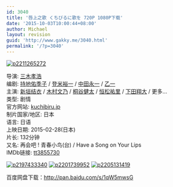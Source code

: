 ```yaml
---
id: 3040
title: '唇上之歌 くちびるに歌を 720P 1080P下载'
date: '2015-10-03T10:00:44+08:00'
author: Michael
layout: revision
guid: 'http://www.gakky.me/3040.html'
permalink: '/?p=3040'
---
```


[![p2211265272](http://www.yui-aragaki.org/wp-content/uploads/2015/10/p2211265272.jpg)](http://www.yui-aragaki.org/wp-content/uploads/2015/10/p2211265272.jpg)

<span class="pl">导演</span>: <span class="attrs">[三木孝浩](http://movie.douban.com/celebrity/1274266/)</span>  
<span class="pl">编剧</span>: <span class="attrs">[持地佑季子](http://movie.douban.com/search/%E6%8C%81%E5%9C%B0%E4%BD%91%E5%AD%A3%E5%AD%90) / [登米裕一](http://movie.douban.com/search/%E7%99%BB%E7%B1%B3%E8%A3%95%E4%B8%80) / [中田永一](http://movie.douban.com/search/%E4%B8%AD%E7%94%B0%E6%B0%B8%E4%B8%80) / [乙一](http://movie.douban.com/celebrity/1274890/)</span>  
<span class="actor"><span class="pl">主演</span>: <span class="attrs">[新垣结衣](http://movie.douban.com/celebrity/1018562/) / [木村文乃](http://movie.douban.com/celebrity/1315257/) / [桐谷健太](http://movie.douban.com/celebrity/1006292/) / [恒松祐里](http://movie.douban.com/search/%E6%81%92%E6%9D%BE%E7%A5%90%E9%87%8C) / [下田翔大](http://movie.douban.com/search/%E4%B8%8B%E7%94%B0%E7%BF%94%E5%A4%A7) / <a class="more-actor" title="更多主演">更多…</a></span></span>  
<span class="pl">类型:</span> 剧情  
<span class="pl">官方网站:</span> [kuchibiru.jp](http://kuchibiru.jp/)  
<span class="pl">制片国家/地区:</span> 日本  
<span class="pl">语言:</span> 日语  
<span class="pl">上映日期:</span> 2015-02-28(日本)  
<span class="pl">片长:</span> 132分钟  
<span class="pl">又名:</span> 再会吧 ! 青春小鸟(台) / Have a Song on Your Lips  
<span class="pl">IMDb链接:</span> [tt3855730](http://www.imdb.com/title/tt3855730)

[![p2197433340](http://www.yui-aragaki.org/wp-content/uploads/2015/10/p2197433340.jpg)](http://www.yui-aragaki.org/wp-content/uploads/2015/10/p2197433340.jpg) [![p2201739952](http://www.yui-aragaki.org/wp-content/uploads/2015/10/p2201739952.jpg)](http://www.yui-aragaki.org/wp-content/uploads/2015/10/p2201739952.jpg) [![p2205131419](http://www.yui-aragaki.org/wp-content/uploads/2015/10/p2205131419.jpg)](http://www.yui-aragaki.org/wp-content/uploads/2015/10/p2205131419.jpg)

百度网盘下载：<http://pan.baidu.com/s/1qW5mwsG>